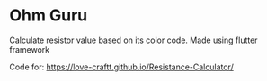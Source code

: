 # Ohm Guru

Calculate resistor value based on its color code. Made using flutter framework

Code for:
https://love-craftt.github.io/Resistance-Calculator/
